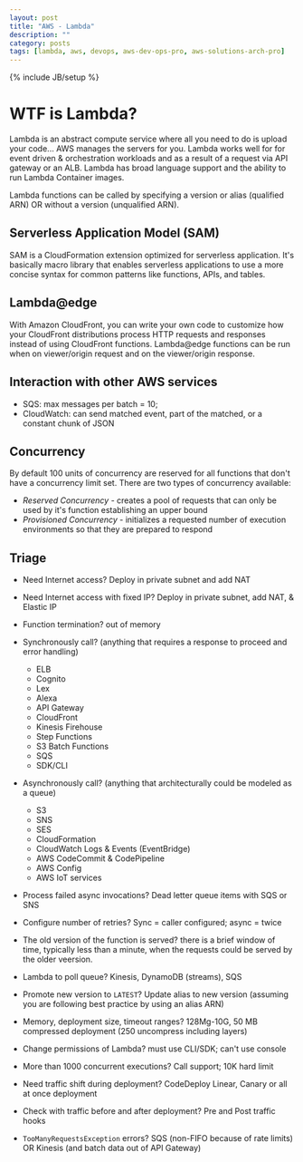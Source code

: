 ```yaml
---
layout: post
title: "AWS - Lambda"
description: ""
category: posts
tags: [lambda, aws, devops, aws-dev-ops-pro, aws-solutions-arch-pro]
---
```

{% include JB/setup %}

# WTF is Lambda?
Lambda is an abstract compute service where all you need to do is upload your code... AWS manages the servers for you. Lambda works well for for event driven &amp; orchestration workloads and as a result of a request via API gateway or an ALB. Lambda has broad language support and the ability to run Lambda Container images.

Lambda functions can be called by specifying a version or alias (qualified ARN) OR without a version (unqualified ARN).

## Serverless Application Model (SAM)
SAM is a CloudFormation extension optimized for serverless application. It's basically macro library that enables serverless applications to use a more concise syntax for common patterns like functions, APIs, and tables.

## Lambda@edge
With Amazon CloudFront, you can write your own code to customize how your CloudFront distributions process HTTP requests and responses instead of using CloudFront functions. Lambda@edge functions can be run when on viewer/origin request and on the viewer/origin response.

## Interaction with other AWS services
- SQS: max messages per batch = 10; 
- CloudWatch: can send matched event, part of the matched, or a constant chunk of JSON

## Concurrency
By default 100 units of concurrency are reserved for all functions that don't have a concurrency limit set. There are two types of concurrency available: 
- _Reserved Concurrency_ - creates a pool of requests that can only be used by it's function establishing an upper bound
- _Provisioned Concurrency_ - initializes a requested number of execution environments so that they are prepared to respond 

## Triage
- Need Internet access? Deploy in private subnet and add NAT 
- Need Internet access with fixed IP? Deploy in private subnet, add NAT, &amp; Elastic IP
- Function termination? out of memory
- Synchronously call? (anything that requires a response to proceed and error handling)
    * ELB
    * Cognito
    * Lex
    * Alexa
    * API Gateway
    * CloudFront
    * Kinesis Firehouse
    * Step Functions
    * S3 Batch Functions
    * SQS
    * SDK/CLI

- Asynchronously call? (anything that architecturally could be modeled as a queue)
   * S3
   * SNS
   * SES
   * CloudFormation
   * CloudWatch Logs & Events (EventBridge)
   * AWS CodeCommit & CodePipeline
   * AWS Config
   * AWS IoT services 

- Process failed async invocations? Dead letter queue items with SQS or SNS
- Configure number of retries? Sync = caller configured; async = twice
- The old version of the function is served? there is a brief window of time, typically less than a minute, when the requests could be served by the older veersion.
- Lambda to poll queue? Kinesis, DynamoDB (streams), SQS
- Promote new version to `LATEST`? Update alias to new version (assuming you are following best practice by using an alias ARN)
- Memory, deployment size, timeout ranges? 128Mg-10G, 50 MB compressed deployment (250 uncompress including layers)
- Change permissions of Lambda? must use CLI/SDK; can't use console
- More than 1000 concurrent executions? Call support; 10K hard limit
- Need traffic shift during deployment? CodeDeploy Linear, Canary or all at once deployment
- Check with traffic before and after deployment? Pre and Post traffic hooks
- `TooManyRequestsException` errors? SQS (non-FIFO because of rate limits) OR Kinesis (and batch data out of API Gateway)
